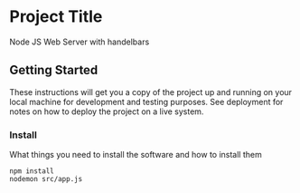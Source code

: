 # Project Title

Node JS Web Server with handelbars

## Getting Started

These instructions will get you a copy of the project up and running on your local machine for development and testing purposes. See deployment for notes on how to deploy the project on a live system.

### Install

What things you need to install the software and how to install them

```
npm install
nodemon src/app.js
```
